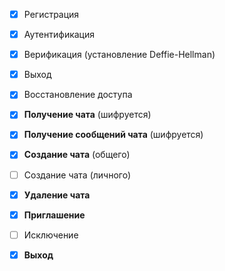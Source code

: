 - [x] Регистрация
- [x] Аутентификация
- [x] Верификация (установление Deffie-Hellman)
- [x] Выход
- [x] Восстановление доступа

- [x] **Получение чата** (шифруется)
- [x] **Получение сообщений чата** (шифруется)
- [x] **Создание чата** (общего)
- [ ] Создание чата (личного)
- [x] **Удаление чата**
- [x] **Приглашение**
- [ ] Исключение
- [x] **Выход**